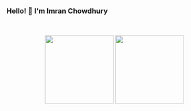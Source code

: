 ### Hello! 👋 I'm Imran Chowdhury

<br>
<p align="center">
  <img  height=160 src="https://github-readme-stats.vercel.app/api?username=ImranChowdhuryFahim&count_private=true&theme=onedark&hide=stars"/>
<img height=160 src="https://github-readme-stats.vercel.app/api/top-langs/?username=ImranChowdhuryFahim&layout=compact&theme=onedark"/>
</p>
<br>

<!--
**ImranChowdhuryFahim/ImranChowdhuryFahim** is a ✨ _special_ ✨ repository because its `README.md` (this file) appears on your GitHub profile.

Here are some ideas to get you started:

- 🔭 I’m currently working on ...
- 🌱 I’m currently learning ...
- 👯 I’m looking to collaborate on ...
- 🤔 I’m looking for help with ...
- 💬 Ask me about ...
- 📫 How to reach me: ...
- 😄 Pronouns: ...
- ⚡ Fun fact: ...
-->
